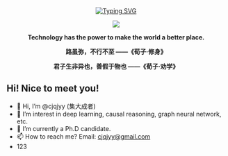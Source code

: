 <div align="center">
  
  <!-- dynamic typing effect 动态打字效果 -->
  <div align="center">
    <a href="https://blog.sunguoqi.com/">
      <img src="https://readme-typing-svg.demolab.com?font=Fira+Code&pause=1000&width=435&lines=println(%22Hello%2C%20World%22);cjqjyy&center=true&size=27" alt="Typing SVG" />
    </a>
  </div>

  <!-- knock code pictures 敲代码的图片 -->
  <img src="https://cdn.jsdelivr.net/gh/sun0225SUN/sun0225SUN/assets/images/coding.gif" /><br>
  
  <!-- profile logo 个人资料徽标 -->
  
<p><b>Technology has the power to make the world a better place.</b></p>
<p><b> 路虽弥，不行不至 ——《荀子·修身》</b></p>
<p><b> 君子生非异也，善假于物也 ——《荀子·劝学》</b></p>

</div>

## Hi! Nice to meet you!

<!-- 个人简介 -->
- 👋 Hi, I’m @cjqjyy (集大成者)
- 👀 I’m interest in deep learning, causal reasoning, graph neural network, etc.
- 🌱 I’m currently a Ph.D candidate.
- 📫 How to reach me? Email: cjqjyy@gmail.com
- 123
